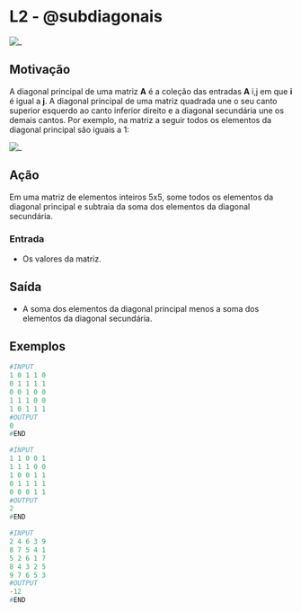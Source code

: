# L2 - @subdiagonais

![_](cover.jpg)

## Motivação

A diagonal principal de uma matriz **A** é a coleção das entradas **A** i,j em que **i** é igual a **j**. A diagonal principal de uma matriz quadrada une o seu canto superior esquerdo ao canto inferior direito e a diagonal secundária une os demais cantos. Por exemplo, na matriz a seguir todos os elementos da diagonal principal são iguais a 1:

![_](https://wikimedia.org/api/rest_v1/media/math/render/svg/03b7d8ebcd29f3c1e9379f6aad400bd89aa8eaa7)

## Ação

Em uma matriz de elementos inteiros 5x5, some todos os elementos da diagonal principal e subtraia da soma dos elementos da diagonal secundária.

### Entrada

* Os valores da matriz.

## Saída

* A soma dos elementos da diagonal principal menos a soma dos elementos da diagonal secundária.

## Exemplos

``` py
#INPUT
1 0 1 1 0
0 1 1 1 1
0 0 1 0 0
1 1 1 0 0
1 0 1 1 1
#OUTPUT
0
#END
```

```py
#INPUT
1 1 0 0 1
1 1 1 0 0
1 0 0 1 1
0 1 1 1 1
0 0 0 1 1
#OUTPUT
2
#END
```

```py
#INPUT
2 4 6 3 9
8 7 5 4 1
5 2 6 1 7
8 4 3 2 5
9 7 6 5 3
#OUTPUT
-12
#END
```
